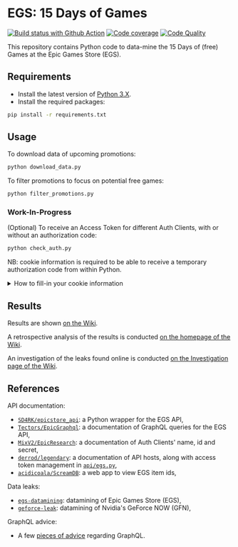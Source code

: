 # EGS: 15 Days of Games

[![Build status with Github Action][build-image-action]][build-action]
[![Code coverage][codecov-image]][codecov]
[![Code Quality][codacy-image]][codacy]

This repository contains Python code to data-mine the 15 Days of (free) Games at the Epic Games Store (EGS).

## Requirements

-   Install the latest version of [Python 3.X][python-download-url].
-   Install the required packages:

```bash
pip install -r requirements.txt
```

## Usage

To download data of upcoming promotions:

```bash
python download_data.py
```

To filter promotions to focus on potential free games:

```bash
python filter_promotions.py
```

### Work-In-Progress

(Optional) To receive an Access Token for different Auth Clients, with or without an authorization code:

```bash
python check_auth.py
```

NB: cookie information is required to be able to receive a temporary authorization code from within Python.

<details><summary>How to fill-in your cookie information</summary>
<p>

1. Make sure you are connected to your [Epic Games][epic-games-store-login] account,<br/>
2. Visit [`epicgames.com/id/api/`][egs-cookie] to trigger the creation of a cookie value for `EPIC_BEARER_TOKEN`,<br/>
3. Press `<Shift-F9>` in your web browser to access the storage section of the developer tools,<br/>
4. Use the filtering option to find the cookie value for `EPIC_BEARER_TOKEN`,<br/>
5. Copy-paste this cookie value into a new file called `data/personal_info.json`:<br/>

```json
{
  "EPIC_BEARER_TOKEN": "PASTE_YOUR_COOKIE_VALUE_HERE"
}  
```

</p>
</details>

## Results

Results are shown [on the Wiki][wiki-results].

A retrospective analysis of the results is conducted [on the homepage of the Wiki][wiki-retrospective-look].

An investigation of the leaks found online is conducted [on the Investigation page of the Wiki][wiki-investigation].

## References

API documentation:

-   [`SD4RK/epicstore_api`][egs-api-python]: a Python wrapper for the EGS API,
-   [`Tectors/EpicGraphql`][egs-api-graphql]: a documentation of GraphQL queries for the EGS API,
-   [`MixV2/EpicResearch`][egs-api-clients]: a documentation of Auth Clients' name, id and secret,
-   [`derrod/legendary`][egs-api-hosts]: a documentation of API hosts, along with access token management in [`api/egs.py`][egs-api-token],
-   [`acidicoala/ScreamDB`][egs-web-app]: a web app to view EGS item ids,

Data leaks:

-   [`egs-datamining`][egs-datamining]: datamining of Epic Games Store (EGS),
-   [`geforce-leak`][geforce-leak]: datamining of Nvidia's GeForce NOW (GFN),

GraphQL advice:

-   A few [pieces of advice][wiki-graphQL] regarding GraphQL.

<!-- Definitions -->

[build-action]: <https://github.com/woctezuma/egs-15DaysofGames/actions>
[build-image-action]: <https://github.com/woctezuma/egs-15DaysofGames/workflows/Python application/badge.svg?branch=main>

[codecov]: <https://codecov.io/gh/woctezuma/egs-15DaysofGames>
[codecov-image]: <https://codecov.io/gh/woctezuma/egs-15DaysofGames/branch/main/graph/badge.svg>

[codacy]: <https://www.codacy.com/gh/woctezuma/egs-15DaysofGames>
[codacy-image]: <https://api.codacy.com/project/badge/Grade/3c06156df0dc4e26956e1dd9c17cb57b>

[python-download-url]: <https://www.python.org/downloads/>
[epic-games-store-login]: <https://www.epicgames.com/login>
[egs-cookie]: < https://www.epicgames.com/id/api/redirect?clientId=319e1527d0be4457a1067829fc0ad86e&responseType=code>

[wiki-results]: <https://github.com/woctezuma/egs-15DaysofGames/wiki/Upcoming-Promotions>
[wiki-graphql]: <https://github.com/woctezuma/egs-15DaysofGames/wiki/GraphQL>
[wiki-retrospective-look]: <https://github.com/woctezuma/egs-15DaysofGames/wiki>
[wiki-investigation]: <https://github.com/woctezuma/egs-15DaysofGames/wiki/Investigation>

[egs-api-python]: <https://github.com/SD4RK/epicstore_api>
[egs-api-graphql]: <https://github.com/Tectors/EpicGraphQL>
[egs-api-clients]: <https://github.com/MixV2/EpicResearch>
[egs-api-hosts]: <https://github.com/derrod/legendary>
[egs-api-token]: <https://github.com/derrod/legendary/blob/master/legendary/api/egs.py>
[egs-web-app]: <https://github.com/acidicoala/ScreamDB>

[egs-datamining]: <https://github.com/woctezuma/egs-datamining>
[geforce-leak]: <https://github.com/woctezuma/geforce-leak>
